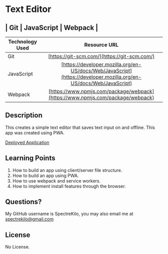 # Text Editor

## | Git | JavaScript | Webpack |

| Technology Used         | Resource URL           | 
| ------------- |:-------------:|  
| Git | [https://git-scm.com/](https://git-scm.com/)     |    
| JavaScript | [https://developer.mozilla.org/en-US/docs/Web/JavaScript](https://developer.mozilla.org/en-US/docs/Web/JavaScript)  |
| Webpack | [https://www.npmjs.com/package/webpack](https://www.npmjs.com/package/webpack)     |    




## Description 
This creates a simple text editor that saves text input on and offline. This app was created using PWA. 

[Deployed Application](https://techblogjh-app.herokuapp.com/)




## Learning Points 
1. How to build an app using client/server file structure.
2. How to build an app using PWA.
3. How to use webpack and service workers.
4. How to implement install features through the browser.



## Questions?
My GitHub username is SpectreKilo, you may also email me at spectrekilo@gmail.com



## License

No License.